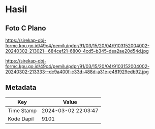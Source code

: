 # Hasil

## Foto C Plano

https://sirekap-obj-formc.kpu.go.id/49c4/pemilu/pdpr/91/03/15/20/04/9103152004002-20240302-213021--684cef21-6800-4cd5-b345-dea2ae20d54d.jpg

https://sirekap-obj-formc.kpu.go.id/49c4/pemilu/pdpr/91/03/15/20/04/9103152004002-20240302-213333--dc9a400f-c33d-488d-a31e-e481929edb92.jpg


## Metadata

| Key        | Value               |
| ---------- | ------------------- |
| Time Stamp | 2024-03-02 22:03:47 |
| Kode Dapil | 9101                |



